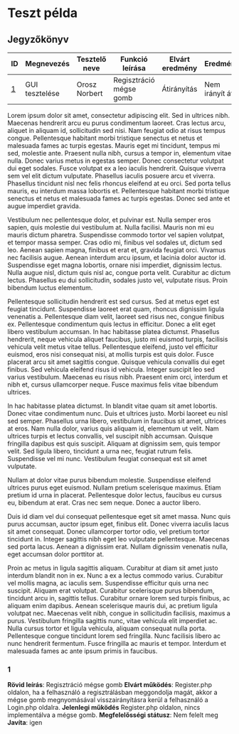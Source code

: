 # Teszt példa

  

## Jegyzőkönyv

  

|ID| Megnevezés | Tesztelő neve | Funkció leírása | Elvárt eredmény | Eredmény | Megfelelősségi státusz | Javítva
|-------| --------------| ------------|------------------------|------------|---------------|---------------|----|
|[1](#1)| GUI tesztelése|Orosz Norbert|Regisztráció mégse gomb | Átirányítás|Nem irányít át |Nem felelt meg	|Igen|



Lorem ipsum dolor sit amet, consectetur adipiscing elit. Sed in ultrices nibh. Maecenas hendrerit arcu eu purus condimentum laoreet. Cras lectus arcu, aliquet in aliquam id, sollicitudin sed nisi. Nam feugiat odio at risus tempus congue. Pellentesque habitant morbi tristique senectus et netus et malesuada fames ac turpis egestas. Mauris eget mi tincidunt, tempus mi sed, molestie ante. Praesent nulla nibh, cursus a tempor in, elementum vitae nulla. Donec varius metus in egestas semper. Donec consectetur volutpat dui eget sodales. Fusce volutpat ex a leo iaculis hendrerit. Quisque viverra sem vel elit dictum vulputate. Phasellus iaculis posuere arcu et viverra. Phasellus tincidunt nisl nec felis rhoncus eleifend at eu orci. Sed porta tellus mauris, eu interdum massa lobortis et. Pellentesque habitant morbi tristique senectus et netus et malesuada fames ac turpis egestas. Donec sed ante et augue imperdiet gravida.

Vestibulum nec pellentesque dolor, et pulvinar est. Nulla semper eros sapien, quis molestie dui vestibulum at. Nulla facilisi. Mauris non mi eu mauris dictum pharetra. Suspendisse commodo tortor vel sapien volutpat, et tempor massa semper. Cras odio mi, finibus vel sodales ut, dictum sed leo. Aenean sapien magna, finibus et erat et, gravida feugiat orci. Vivamus nec facilisis augue. Aenean interdum arcu ipsum, et lacinia dolor auctor id. Suspendisse eget magna lobortis, ornare nisi imperdiet, dignissim lectus. Nulla augue nisl, dictum quis nisl ac, congue porta velit. Curabitur ac dictum lectus. Phasellus eu dui sollicitudin, sodales justo vel, vulputate risus. Proin bibendum luctus elementum.

Pellentesque sollicitudin hendrerit est sed cursus. Sed at metus eget est feugiat tincidunt. Suspendisse laoreet erat quam, rhoncus dignissim ligula venenatis a. Pellentesque diam velit, laoreet sed risus nec, congue finibus ex. Pellentesque condimentum quis lectus in efficitur. Donec a elit eget libero vestibulum accumsan. In hac habitasse platea dictumst. Phasellus hendrerit, neque vehicula aliquet faucibus, justo mi euismod turpis, facilisis vehicula velit metus vitae tellus. Pellentesque eleifend, justo vel efficitur euismod, eros nisi consequat nisi, at mollis turpis est quis dolor. Fusce placerat arcu sit amet sagittis congue. Quisque vehicula convallis dui eget finibus. Sed vehicula eleifend risus id vehicula. Integer suscipit leo sed varius vestibulum. Maecenas eu risus nibh. Praesent enim orci, interdum et nibh et, cursus ullamcorper neque. Fusce maximus felis vitae bibendum ultrices.

In hac habitasse platea dictumst. In blandit vitae quam sit amet lobortis. Donec vitae condimentum nunc. Duis et ultrices justo. Morbi laoreet eu nisl sed semper. Phasellus urna libero, vestibulum in faucibus sit amet, ultrices at eros. Nam nulla dolor, varius quis aliquam id, elementum ut velit. Nam ultrices turpis et lectus convallis, vel suscipit nibh accumsan. Quisque fringilla dapibus est quis suscipit. Aliquam at dignissim sem, quis tempor velit. Sed ligula libero, tincidunt a urna nec, feugiat rutrum felis. Suspendisse vel mi nunc. Vestibulum feugiat consequat est sit amet vulputate.

Nullam at dolor vitae purus bibendum molestie. Suspendisse eleifend ultrices purus eget euismod. Nullam pretium scelerisque maximus. Etiam pretium id urna in placerat. Pellentesque dolor lectus, faucibus eu cursus eu, bibendum at erat. Cras nec sem neque. Donec a auctor libero.

Duis id diam vel dui consequat pellentesque eget sit amet massa. Nunc quis purus accumsan, auctor ipsum eget, finibus elit. Donec viverra iaculis lacus sit amet consequat. Donec ullamcorper tortor odio, vel pretium tortor tincidunt in. Integer sagittis nibh eget leo vulputate pellentesque. Maecenas sed porta lacus. Aenean a dignissim erat. Nullam dignissim venenatis nulla, eget accumsan dolor porttitor at.

Proin ac metus in ligula sagittis aliquam. Curabitur at diam sit amet justo interdum blandit non in ex. Nunc a ex a lectus commodo varius. Curabitur vel mollis magna, ac iaculis sem. Suspendisse efficitur quis urna nec suscipit. Aliquam erat volutpat. Curabitur scelerisque purus bibendum, tincidunt arcu in, sagittis tellus. Curabitur ornare lorem sed turpis finibus, ac aliquam enim dapibus. Aenean scelerisque mauris dui, ac pretium ligula volutpat nec. Maecenas velit nibh, congue in sollicitudin facilisis, maximus a purus. Vestibulum fringilla sagittis nunc, vitae vehicula elit imperdiet ac. Nulla cursus tortor et ligula vehicula, aliquam consequat nulla porta. Pellentesque congue tincidunt lorem sed fringilla. Nunc facilisis libero ac nunc hendrerit fermentum. Fusce fringilla ac mauris et tempor. Interdum et malesuada fames ac ante ipsum primis in faucibus.




###  1
**Rövid leírás**:  Regisztráció mégse gomb
**Elvárt működés**:  Register.php oldalon, ha a felhasználó a regisztrálásban meggondolja magát, akkor a mégse gomb megnyomásával visszairányításra kerül a felhasználó a Login.php oldalra.
**Jelenlegi működés** Register.php oldalon, nincs implementálva a mégse gomb.
**Megfelelősségi státusz**: Nem felelt meg
**Javíta**: igen